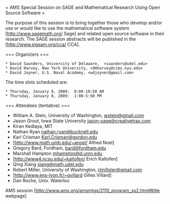 = AMS Special Session on SAGE and Mathematical Research Using Open Source Software =

 The purpose of this session is to bring together those who develop and/or use or would like to use the mathematical software system [http://www.sagemath.org/ Sage] and related open source software in their research. The SAGE session abstracts will be published in the [http://www.sigsam.org/cca/ CCA].


=== Organizers ===

    * David Saunders, University of Delaware,  <saunders@udel.edu>
    * David Harvey, New York University, <dmharvey@cims.nyu.edu>
    * David Joyner, U.S. Naval Academy, <wdjoyner@gmail.com>

The time slots scheduled are: 
  
    * Thursday, January 8, 2009:  8:00-10:50 AM
    * Thursday, January 8, 2009:  1:00-5:50 PM

=== Attendees (tentative) ===

 * William A. Stein, University of Washington, wstein@gmail.com
 * Jason Grout, Iowa State University <jason-sage@creativetrax.com>
 * Kiran Kedlaya, MIT
 * Nathan Ryan <nathan.ryan@bucknell.edu>
 * Karl Crisman <Karl.Crisman@gordon.edu>
 * [http://www.math.umb.edu/~anoel/ Alfred Noel]
 * Gregory Bard, Fordham, <bard@fordham.edu>
 * Marshall Hampton <mhampton@d.umn.edu>
 * [http://www4.ncsu.edu/~kaltofen/ Erich Kaltofen]
 * Qing Xiang <xiang@math.udel.edu>
 * Robert Miller, University of Washington, <rlmillster@gmail.com>
 * [http://www.ens-lyon.fr/~gvillard Gilles Villard]
 * Dan Roche, Univ. Waterloo

AMS session [http://www.ams.org/amsmtgs/2110_program_ss2.html#title webpage]
